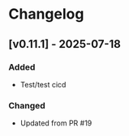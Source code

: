 # Changelog

## [v0.11.1] - 2025-07-18

### Added
- Test/test cicd

### Changed
- Updated from PR #19

